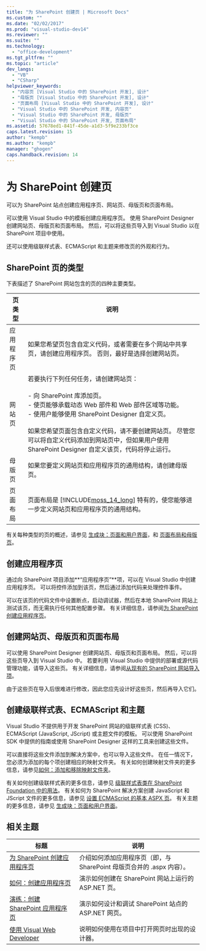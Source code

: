 ```yaml
---
title: "为 SharePoint 创建页 | Microsoft Docs"
ms.custom: ""
ms.date: "02/02/2017"
ms.prod: "visual-studio-dev14"
ms.reviewer: ""
ms.suite: ""
ms.technology: 
  - "office-development"
ms.tgt_pltfrm: ""
ms.topic: "article"
dev_langs: 
  - "VB"
  - "CSharp"
helpviewer_keywords: 
  - "内容页 [Visual Studio 中的 SharePoint 开发], 设计"
  - "母版页 [Visual Studio 中的 SharePoint 开发], 设计"
  - "页面布局 [Visual Studio 中的 SharePoint 开发], 设计"
  - "Visual Studio 中的 SharePoint 开发, 内容页"
  - "Visual Studio 中的 SharePoint 开发, 母版页"
  - "Visual Studio 中的 SharePoint 开发, 页面布局"
ms.assetid: 57678ed1-841f-45de-a1d3-5f9e233bf3ce
caps.latest.revision: 15
author: "kempb"
ms.author: "kempb"
manager: "ghogen"
caps.handback.revision: 14
---
```

# 为 SharePoint 创建页
  可以为 SharePoint 站点创建应用程序页、网站页、母版页和页面布局。  
  
 可以使用 Visual Studio 中的模板创建应用程序页。  使用 SharePoint Designer 创建网站页、母版页和页面布局。  然后，可以将这些页导入到 Visual Studio 以在 SharePoint 项目中使用。  
  
 还可以使用级联样式表、ECMAScript 和主题来修改页的外观和行为。  
  
## SharePoint 页的类型  
 下表描述了 SharePoint 网站包含的页的四种主要类型。  
  
|页类型|说明|  
|---------|--------|  
|应用程序页|如果您希望页包含自定义代码，或者需要在多个网站中共享页，请创建应用程序页。  否则，最好是选择创建网站页。|  
|网站页|若要执行下列任何任务，请创建网站页：<br /><br /> -   向 SharePoint 库添加页。<br />-   使页能够承载动态 Web 部件和 Web 部件区域等功能。<br />-   使用户能够使用 SharePoint Designer 自定义页。<br /><br /> 如果您希望页面包含自定义代码，请不要创建网站页。  尽管您可以将自定义代码添加到网站页中，但如果用户使用 SharePoint Designer 自定义该页，代码将停止运行。|  
|母版页|如果您要定义网站页和应用程序页的通用结构，请创建母版页。|  
|页面布局|页面布局是 [!INCLUDE[moss_14_long](../sharepoint/includes/moss-14-long-md.md)] 特有的，使您能够进一步定义网站页和应用程序页的通用结构。|  
  
 有关每种类型的页的概述，请参见 [生成块：页面和用户界面](http://go.microsoft.com/fwlink/?LinkID=182095)，和 [页面布局和母版页](http://go.microsoft.com/fwlink/?LinkID=182096)。  
  
## 创建应用程序页  
 通过向 SharePoint 项目添加**“应用程序页”**项，可以在 Visual Studio 中创建应用程序页。  可以将控件添加到该页，然后通过添加代码来处理控件事件。  
  
 可以在该页的代码文件中设置断点，启动调试器，然后在本地 SharePoint 网站上测试该页，而无需执行任何其他配置步骤。  有关详细信息，请参阅[为 SharePoint 创建应用程序页](../sharepoint/creating-application-pages-for-sharepoint.md)。  
  
## 创建网站页、母版页和页面布局  
 可以使用 SharePoint Designer 创建网站页、母版页和页面布局。  然后，可以将这些页导入到 Visual Studio 中。  若要利用 Visual Studio 中提供的部署或源代码管理功能，请导入这些页。  有关详细信息，请参阅[从现有的 SharePoint 网站导入项](../sharepoint/importing-items-from-an-existing-sharepoint-site.md)。  
  
 由于这些页在导入后很难进行修改，因此您应先设计好这些页，然后再导入它们。  
  
## 创建级联样式表、ECMAScript 和主题  
 Visual Studio 不提供用于开发 SharePoint 网站的级联样式表 \(CSS\)、ECMAScript \(JavaScript, JScript\) 或主题文件的模板。  可以使用 SharePoint SDK 中提供的指南或使用 SharePoint Designer 这样的工具来创建这些文件。  
  
 可以直接将这些文件添加到解决方案中，也可以导入这些文件。  在任一情况下，您必须为添加的每个项创建相应的映射文件夹。  有关如何创建映射文件夹的更多信息，请参见[如何：添加和移除映射文件夹](../sharepoint/how-to-add-and-remove-mapped-folders.md)。  
  
 有关如何创建级联样式表的更多信息，请参见 [级联样式表类在 SharePoint Foundation 中的用法](http://go.microsoft.com/fwlink/?LinkID=182098)。  有关如何为 SharePoint 解决方案创建 JavaScript 和 JScript 文件的更多信息，请参见 [设置 ECMAScript 的基本 ASPX 页](http://go.microsoft.com/fwlink/?LinkID=182099)。  有关主题的更多信息，请参见 [生成块：页面和用户界面](http://go.microsoft.com/fwlink/?LinkID=182095)。  
  
## 相关主题  
  
|标题|说明|  
|--------|--------|  
|[为 SharePoint 创建应用程序页](../sharepoint/creating-application-pages-for-sharepoint.md)|介绍如何添加应用程序页（即，与 SharePoint 母版页合并的 .aspx 内容）。|  
|[如何：创建应用程序页](../sharepoint/how-to-create-an-application-page.md)|演示如何创建在 SharePoint 网站上运行的 ASP.NET 页。|  
|[演练：创建 SharePoint 应用程序页](../sharepoint/walkthrough-creating-a-sharepoint-application-page.md)|演示如何设计和调试 SharePoint 站点的 ASP.NET 网页。|  
|[使用 Visual Web Developer](http://msdn.microsoft.com/zh-cn/9c31f93b-c8fb-4599-9b14-6194ec8c7539)|说明如何使用在项目中打开网页时出现的设计器。|  
  
  